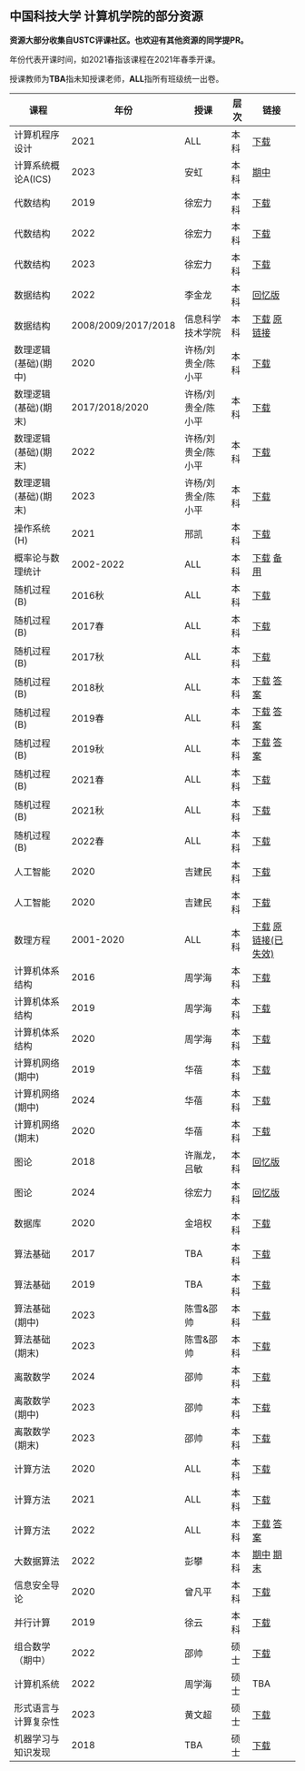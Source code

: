 ## 中国科技大学 计算机学院的部分资源

**资源大部分收集自USTC评课社区。也欢迎有其他资源的同学提PR。**

年份代表开课时间，如2021春指该课程在2021年春季开课。

授课教师为**TBA**指未知授课老师，**ALL**指所有班级统一出卷。

| 课程 | 年份 | 授课 | 层次 | 链接 |
| --- | --- | --- | --- | --- |
| 计算机程序设计 | 2021 | ALL | 本科 | [下载](Exams/ProgramDesign2021.pdf) |
| 计算系统概论A(ICS) | 2023 | 安虹 | 本科 | [期中](Exams\ICS2023Mid.pdf) |
| 代数结构 | 2019 | 徐宏力 | 本科 | [下载](Exams/AlgebraicStructure2019.pdf) |
| 代数结构 | 2022 | 徐宏力 | 本科 | [下载](Exams/AlgebraicStructure2022.pdf) |
| 代数结构 | 2023 | 徐宏力 | 本科 | [下载](Exams/AlgebraicStructure2023.pdf) |
| 数据结构 | 2022 | 李金龙 | 本科 | [回忆版](Exams\DataStructure2022.md) |
| 数据结构 | 2008/2009/2017/2018 | 信息科学技术学院 | 本科 | [下载](Exams/DataStructureMulti.pdf) [原链接](https://icourse.club/course/20697/#review-59146) |
| 数理逻辑(基础)(期中) | 2020 | 许杨/刘贵全/陈小平 | 本科 | [下载](Exams/MathematicalLogic2020Mid.pdf) |
| 数理逻辑(基础)(期末) | 2017/2018/2020 | 许杨/刘贵全/陈小平 | 本科 | [下载](Exams/MathematicalLogic2017T2020.pdf) |
| 数理逻辑(基础)(期末) | 2022 | 许杨/刘贵全/陈小平 | 本科 | [下载](Exams/MathematicalLogic2022Final.pdf) |
| 数理逻辑(基础)(期末) | 2023 | 许杨/刘贵全/陈小平 | 本科 | [下载](Exams/MathematicalLogic2023Final.pdf) |
| 操作系统(H) | 2021 | 邢凯 | 本科 | [下载](Exams/OSH2021.pdf) |
| 概率论与数理统计 | 2002-2022 | ALL | 本科 | [下载](http://home.ustc.edu.cn/~qifan/exams/ProbabilityAndStatisticsExams.pdf) [备用](Exams/ProbabilityAndStatisticsExams.pdf)|
| 随机过程(B) | 2016秋 | ALL | 本科 | [下载](Exams/RandomProcess2016A.pdf) |
| 随机过程(B) | 2017春 | ALL | 本科 | [下载](Exams/RandomProcess2017S.pdf) |
| 随机过程(B) | 2017秋 | ALL | 本科 | [下载](Exams/RandomProcess2017A.pdf) |
| 随机过程(B) | 2018秋 | ALL | 本科 | [下载](Exams/RandomProcess2018A.pdf) [答案](Exams/RandomProcess2018ASolution.pdf)|
| 随机过程(B) | 2019春 | ALL | 本科 | [下载](Exams/RandomProcess2019S.pdf) [答案](Exams/RandomProcess2019SSolution.pdf)|
| 随机过程(B) | 2019秋 | ALL | 本科 | [下载](Exams/RandomProcess2019A.pdf) [答案](Exams/RandomProcess2019ASolution.pdf)|
| 随机过程(B) | 2021春 | ALL | 本科 | [下载](Exams/RandomProcess2021S.pdf) |
| 随机过程(B) | 2021秋 | ALL | 本科 | [下载](Exams/RandomProcess2021A.pdf) |
| 随机过程(B) | 2022春 | ALL | 本科 | [下载](Exams/RandomProcess2022S.pdf) |
| 人工智能 | 2020 | 吉建民 | 本科 | [下载](Exams/ArtificialIntelligence%202020%20Spring.pdf) |
| 人工智能 | 2020 | 吉建民 | 本科 | [下载](Exams/ArtificialIntelligence%202020%20Spring.pdf) |
| 数理方程 | 2001-2020 | ALL | 本科 | [下载](Exams/MathematicalEqa.pdf) [原链接(已失效)](http://home.ustc.edu.cn/~sunnyygcl/file/tests.pdf) |
| 计算机体系结构 | 2016 | 周学海 | 本科 | [下载](Exams/ComputerArchitecture2016.pdf) |
| 计算机体系结构 | 2019 | 周学海 | 本科 | [下载](Exams/ComputerArchitecture2019.pdf) |
| 计算机体系结构 | 2020 | 周学海 | 本科 | [下载](Exams/ComputerArchitecture%202020%20Spring.pdf) |
| 计算机网络(期中) | 2019 | 华蓓 | 本科 | [下载](Exams/CN2019M.pdf) |
| 计算机网络(期中) | 2024 | 华蓓 | 本科 | [下载](Exams/CN2024M.pdf) |
| 计算机网络(期末) | 2020 | 华蓓 | 本科 | [下载](Exams/CN2020F.pdf) |
| 图论 | 2018 | 许胤龙，吕敏 | 本科 | [回忆版](Exams/GT2018F.pdf) |
| 图论 | 2024 | 徐宏力 | 本科 | [回忆版](Exams/GT2024F.md) |
| 数据库 | 2020 | 金培权 |本科 | [下载](Exams/Database%202020%20Spring.pdf) |
| 算法基础 | 2017 | TBA | 本科 | [下载](Exams/FundamentalAlgorithms%202017%20Autumn.pdf) |
| 算法基础 | 2019 | TBA | 本科 | [下载](Exams/FundamentalAlgorithms%202019%20Autumn.pdf) |
| 算法基础(期中) | 2023 | 陈雪&邵帅 | 本科 | [下载](Exams/Algo2023Mid.pdf) |
| 算法基础(期末) | 2023 | 陈雪&邵帅 | 本科 | [下载](Exams/Algo2023Final.pdf) |
| 离散数学 | 2024 | 邵帅 | 本科 | [下载](Exams/DMA24F.pdf) |
| 离散数学(期中) | 2023 | 邵帅 | 本科 | [下载](Exams/DMA23M.md) |
| 离散数学(期末) | 2023 | 邵帅 | 本科 | [下载](Exams/DMA23F.md) |
| 计算方法 | 2020 | ALL | 本科 | [下载](Exams/NumericMethod%202020%20Spring.pdf) |
| 计算方法 | 2021 | ALL | 本科 | [下载](Exams/NumericMethod%202021%20Spring.pdf) |
| 计算方法 | 2022 | ALL | 本科 | [下载](Exams/NumericMethod%202022%20Spring.pdf) [答案](Exams/NumericMethod%202022%20SpringSolution.pdf)|
| 大数据算法 | 2022 | 彭攀 | 本科 | [期中](Exams/AlgorithmForBigData2022Mid.pdf) [期末](Exams/AlgorithmForBigData2022Final.pdf) |
| 信息安全导论 | 2020 | 曾凡平 | 本科 | [下载](Exams/InformationSecurity%202020%20Spring.pdf) |
| 并行计算 | 2019 | 徐云 | 本科 | [下载](Exams/ParallelCompute2019.pdf) |
| 组合数学（期中）| 2022 | 邵帅 | 硕士 | [下载](Exams/CombinationMid2022.pdf) |
| 计算机系统 | 2022 | 周学海 | 硕士 | TBA |
| 形式语言与计算复杂性 | 2023 | 黄文超 | 硕士 | [下载](Exams/TheoryOfComputation2023S.png) |
| 机器学习与知识发现 | 2018 | TBA | 硕士 | [下载](Exams/MachineKnowledge%202018.pdf) |